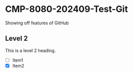 # CMP-8080-202409-Test-Git

Showing off features of GitHub

## Level 2

This is a level 2 heading.

- [ ] Item1
- [x] Item2
